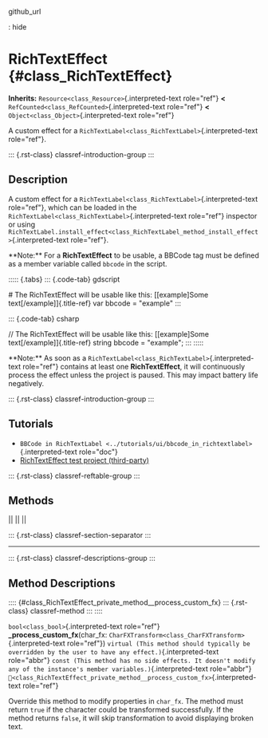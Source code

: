 github_url

:   hide

# RichTextEffect {#class_RichTextEffect}

**Inherits:** `Resource<class_Resource>`{.interpreted-text role="ref"}
**\<** `RefCounted<class_RefCounted>`{.interpreted-text role="ref"}
**\<** `Object<class_Object>`{.interpreted-text role="ref"}

A custom effect for a
`RichTextLabel<class_RichTextLabel>`{.interpreted-text role="ref"}.

::: {.rst-class}
classref-introduction-group
:::

## Description

A custom effect for a
`RichTextLabel<class_RichTextLabel>`{.interpreted-text role="ref"},
which can be loaded in the
`RichTextLabel<class_RichTextLabel>`{.interpreted-text role="ref"}
inspector or using
`RichTextLabel.install_effect<class_RichTextLabel_method_install_effect>`{.interpreted-text
role="ref"}.

\*\*Note:\*\* For a **RichTextEffect** to be usable, a BBCode tag must
be defined as a member variable called `bbcode` in the script.

::::: {.tabs}
::: {.code-tab}
gdscript

\# The RichTextEffect will be usable like this: [\[example\]Some
text\[/example\]]{.title-ref} var bbcode = \"example\"
:::

::: {.code-tab}
csharp

// The RichTextEffect will be usable like this: [\[example\]Some
text\[/example\]]{.title-ref} string bbcode = \"example\";
:::
:::::

\*\*Note:\*\* As soon as a
`RichTextLabel<class_RichTextLabel>`{.interpreted-text role="ref"}
contains at least one **RichTextEffect**, it will continuously process
the effect unless the project is paused. This may impact battery life
negatively.

::: {.rst-class}
classref-introduction-group
:::

## Tutorials

- `BBCode in RichTextLabel <../tutorials/ui/bbcode_in_richtextlabel>`{.interpreted-text
  role="doc"}
- [RichTextEffect test project
  (third-party)](https://github.com/Eoin-ONeill-Yokai/Godot-Rich-Text-Effect-Test-Project)

::: {.rst-class}
classref-reftable-group
:::

## Methods

||
||
||

::: {.rst-class}
classref-section-separator
:::

------------------------------------------------------------------------

::: {.rst-class}
classref-descriptions-group
:::

## Method Descriptions

:::: {#class_RichTextEffect_private_method__process_custom_fx}
::: {.rst-class}
classref-method
:::
::::

`bool<class_bool>`{.interpreted-text role="ref"}
**\_process_custom_fx**(char_fx:
`CharFXTransform<class_CharFXTransform>`{.interpreted-text role="ref"})
`virtual (This method should typically be overridden by the user to have any effect.)`{.interpreted-text
role="abbr"}
`const (This method has no side effects. It doesn't modify any of the instance's member variables.)`{.interpreted-text
role="abbr"}
`🔗<class_RichTextEffect_private_method__process_custom_fx>`{.interpreted-text
role="ref"}

Override this method to modify properties in `char_fx`. The method must
return `true` if the character could be transformed successfully. If the
method returns `false`, it will skip transformation to avoid displaying
broken text.
